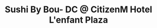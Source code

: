 ---
layout: place
title: "Sushi By Bou- DC @ CitizenM Hotel L'enfant Plaza"
permalink: /district-of-columbia/washington/sushi-by-bou-dc-citizenm-hotel-l-enfant-plaza.html
stateAbbr: DC
stateName: District of Columbia
cityName: Washington
seo:
  name: "Sushi By Bou- DC @ CitizenM Hotel L'enfant Plaza"
  type: Restaurant
  links: https://sushibybou.com/
description: "Located on the roof of the CitizenM Hotel, this trendy spot pairs sushi with sake and cocktails. Looking for sushi in Washington, District of Columbia? Check..."
place_id: ChIJg1vmeHi3t4kR6Do3a7Tq4Tc
photos:
  - name: >-
      places/ChIJg1vmeHi3t4kR6Do3a7Tq4Tc/photos/AUy1YQ1iGlljD-yjgwIVQeyBa8MC_zlxsec3iIJ-Qo3fNEXzYQytEeujfBpxte3fMbpv39u8yZkODhIUWnOhBw5KDmjwjK2JwoeOFV9sv70qOGJp9cOkkbJLZtI0R2vlNEQf8p7UDm6DC9jglg-eIHCXp3rshR6Eu3QNvck6qZRYaBudBJJNHhM8PFrl4jU21nRzATa-frt7HBBgCW2CFa7QMbnGDi40uSGMQ7MONKHuRyY8tF5hw5WjkdRl_TgZv24RiylKPa0_s8Rvit4iyGbRdPGmLpCA8QuzTxVHm3JTBK0ISg
    widthPx: 900
    heightPx: 1600
    authorAttributions:
      - displayName: Sushi By Bou- DC @ CitizenM Hotel L'enfant Plaza
        uri: https://maps.google.com/maps/contrib/114195512420543761229
        photoUri: >-
          https://lh3.googleusercontent.com/a-/ALV-UjVJaOe4rumkl5HrW8vIaITZ7zO7W1WXaJfVGIlQ-ecOelTZ51SC=s100-p-k-no-mo
    flagContentUri: >-
      https://www.google.com/local/imagery/report/?cb_client=maps_api_places.places_api&image_key=!1e10!2sAF1QipM1w06aO4eYFR7uZmqVr4UZF0SCuxej-NDcA9wB&hl=en-US
    googleMapsUri: >-
      https://www.google.com/maps/place//data=!3m4!1e2!3m2!1sAF1QipM1w06aO4eYFR7uZmqVr4UZF0SCuxej-NDcA9wB!2e10!4m2!3m1!1s0x89b7b77878e65b83:0x37e1eab46b373ae8
  - name: >-
      places/ChIJg1vmeHi3t4kR6Do3a7Tq4Tc/photos/AUy1YQ0kG8Z5dquWgukqBVQw1BnSVCcC2iMls7r9Wr6rAOfgQPOxU9paz9Tc05hELkD7jcPre0Zc2Hkc-8AlN6v_zIbGJYNCG544JooOOB4LooEjss8j4gkvUA3GdMZcDdlp0vLs6bBqwxt_LiZiuI7oT9M89cRLgDFRiOAxfTjK4SyXhyWLpFm1N2sZDC08jLOqQLbKYoUMFRPHVk6x5Gp7KNgIpHM0jmu08DDU1SpJ2cSz6wnNLarPx5QpiuEpED_4EcrNqjtxUiKxcVT0Z0jkS3M3jLozeY65SON-4OQCfzb8oA
    widthPx: 1800
    heightPx: 2008
    authorAttributions:
      - displayName: Sushi By Bou- DC @ CitizenM Hotel L'enfant Plaza
        uri: https://maps.google.com/maps/contrib/114195512420543761229
        photoUri: >-
          https://lh3.googleusercontent.com/a-/ALV-UjVJaOe4rumkl5HrW8vIaITZ7zO7W1WXaJfVGIlQ-ecOelTZ51SC=s100-p-k-no-mo
    flagContentUri: >-
      https://www.google.com/local/imagery/report/?cb_client=maps_api_places.places_api&image_key=!1e10!2sAF1QipOMDSzqCLPvF9GK3mTCdXsi1dsfBXFxuI18lxjI&hl=en-US
    googleMapsUri: >-
      https://www.google.com/maps/place//data=!3m4!1e2!3m2!1sAF1QipOMDSzqCLPvF9GK3mTCdXsi1dsfBXFxuI18lxjI!2e10!4m2!3m1!1s0x89b7b77878e65b83:0x37e1eab46b373ae8
  - name: >-
      places/ChIJg1vmeHi3t4kR6Do3a7Tq4Tc/photos/AUy1YQ2wYaYygWT3CqfJkQM6Nq4ukuqI5eM59ANcMfJAZfR8KKbTVV605IfD-_KiRjeHe5EABBPvQeCExrmjqFpvMGarp7RQ29TpZYJn6Kg_BT-HplTXc-lAccTat6dxJcCUi8GYCeG95NZqvkhZWCY8rbByqGI0QmQQckgWnNvS-wIcLR-zQC3I5TI5OkxarklI8DA8-0NM6oSHxhLUbZ2T-eU1X9bo_VJyckKd4CHiOPBkwHl7ELKeYYcCkxQOks8yWqTiiXymO1zsYMDHhB4bI_c_HIMGG-b9rK6YwvoJOCTB481tvsvCgg3KxC0siISe88vE-LT0aCLvj8RP88Bx0EPkPBzjnRhB6c93IYJn2V5TCST4cOm_QaOjKmjvx9gZIBO_8NTUOV5CAm5Y3vDPwzfZE3kI8qiPL2PG8NVLP2yzbKIy
    widthPx: 4032
    heightPx: 2268
    authorAttributions:
      - displayName: AJ Williams
        uri: https://maps.google.com/maps/contrib/105160317404628474315
        photoUri: >-
          https://lh3.googleusercontent.com/a-/ALV-UjWziKBFOvnFsnzu9s4Iodpygq0ha6mtrpR3fPd0OX6y1DsZ3ABF3A=s100-p-k-no-mo
    flagContentUri: >-
      https://www.google.com/local/imagery/report/?cb_client=maps_api_places.places_api&image_key=!1e10!2sCIHM0ogKEICAgICjv_aG4wE&hl=en-US
    googleMapsUri: >-
      https://www.google.com/maps/place//data=!3m4!1e2!3m2!1sCIHM0ogKEICAgICjv_aG4wE!2e10!4m2!3m1!1s0x89b7b77878e65b83:0x37e1eab46b373ae8
  - name: >-
      places/ChIJg1vmeHi3t4kR6Do3a7Tq4Tc/photos/AUy1YQ0uLClo7ovurb_RTkxMeV9P6pBq4Cn1Atzn5jPf_TsK95ZmRaw4ZB8mbE2YRN88XEuID8whHf5vOAL4Y-ssOQNRgl1eGDTCUbNOa-8fIaVER8wSkHTRKviBuskPSLRgbA9ylY0TorlhlY2vm7sa3rRUCF0RsB8LQdgEJ40gLWor4ZlkCJV4XU8kNX8nUOjlSAJh4rv5mFCvK2AHHLLmPZq6MChV1Wd4AqlNDefJVhKgNWLDrB2-GuYd7zqftE-GFssm7dGl3_4Z5hzfIJRlayFrurt_zNoulKhPgAmcJdsZkIvby8peAJ4znIxs8cRcLkhBHQCTJzKyi1r6VdJCDzvRGgt1HGQgotVVnISb8IWJSQMLeCeTUeM9HNb6ybO8z5w7eL0PrcwTpr-eYmveaKUWKj9wSJcMBVPY4mXaR2Y
    widthPx: 4000
    heightPx: 3000
    authorAttributions:
      - displayName: Frank Hong
        uri: https://maps.google.com/maps/contrib/103858828324616775511
        photoUri: >-
          https://lh3.googleusercontent.com/a-/ALV-UjUgLlO5Xs634PCG6euZjTV5pSZQW-OatanKixnLP1hCau-Q5yeV=s100-p-k-no-mo
    flagContentUri: >-
      https://www.google.com/local/imagery/report/?cb_client=maps_api_places.places_api&image_key=!1e10!2sCIHM0ogKEICAgIDH64P7NA&hl=en-US
    googleMapsUri: >-
      https://www.google.com/maps/place//data=!3m4!1e2!3m2!1sCIHM0ogKEICAgIDH64P7NA!2e10!4m2!3m1!1s0x89b7b77878e65b83:0x37e1eab46b373ae8
  - name: >-
      places/ChIJg1vmeHi3t4kR6Do3a7Tq4Tc/photos/AUy1YQ3bZ2i6mkStFRu-v0X9TBLFU0geNV2DHq5B-5QBG25escMV1VFt_ap1m0SmM58Q-5Y-YSQRVEAXWYnz8iOlTuhP3v4dqaVstcQ-QZcdb5bCWELBbP0W_qyPHX0oW7Ayca1_8grU47LiHvsd22GF01T2Yc8UaAU5ZGcJ64c04j6WcWPxWSN_M0F8zbTE40m4Y_JXN4DQK3oxmwxpvbh21v7ZUu7P-1EXaFtBBso9rRNJjEk3HXSJWCz0_i-iV_y08nx_2KQtq3zrKOTsKq0rdDXypto1QG2wOFLV3SM43vXkMQJkLkx2mr8WODCNaOBh_-SV3zm-E12f6ksZkTX0KaQoacMtG_pFmT8ghKZ4FUjTA6TjPgmioryAydvmw3z8_sqwVSWAr2_h38kVgWUaHiXxCBsl_8XZAsM3pA6Pczg
    widthPx: 3600
    heightPx: 4800
    authorAttributions:
      - displayName: Serena Hampton Yates
        uri: https://maps.google.com/maps/contrib/101000618637121662727
        photoUri: >-
          https://lh3.googleusercontent.com/a/ACg8ocLojJnAN0Ow_fZcjHtyyykz26q_i6VASwzdjcGMCMhr5bMQXQ=s100-p-k-no-mo
    flagContentUri: >-
      https://www.google.com/local/imagery/report/?cb_client=maps_api_places.places_api&image_key=!1e10!2sCIHM0ogKEICAgMCwutHNAQ&hl=en-US
    googleMapsUri: >-
      https://www.google.com/maps/place//data=!3m4!1e2!3m2!1sCIHM0ogKEICAgMCwutHNAQ!2e10!4m2!3m1!1s0x89b7b77878e65b83:0x37e1eab46b373ae8
  - name: >-
      places/ChIJg1vmeHi3t4kR6Do3a7Tq4Tc/photos/AUy1YQ3WoOUPSB-ASsos9GHio22_SeOxfFekaNFoXh5sEttJre6ATGpKoafw6kjvk2JtL5msq9yuR2kmkKIKfSsernMsMjFnoBDC_ANdse4GzvOn-aRLynNlaO0h8tD-QEvsuRLvsDmo7K4nzKfjCROqnPOTRaJsUCMZz_WI-hhZkdLL3p_UDAKSqnjrR6Zb6a512mz531w1lLH02PEEtx_1Ahf7_h4rEIhH2QR1_2A2wdGTuJOri70qyL_fpEtlUJQy9IROcdi1emULmXFFxztnPhip1UQQdogCD4FWWDudBVC1EQ
    widthPx: 3000
    heightPx: 1996
    authorAttributions:
      - displayName: Sushi By Bou- DC @ CitizenM Hotel L'enfant Plaza
        uri: https://maps.google.com/maps/contrib/114195512420543761229
        photoUri: >-
          https://lh3.googleusercontent.com/a-/ALV-UjVJaOe4rumkl5HrW8vIaITZ7zO7W1WXaJfVGIlQ-ecOelTZ51SC=s100-p-k-no-mo
    flagContentUri: >-
      https://www.google.com/local/imagery/report/?cb_client=maps_api_places.places_api&image_key=!1e10!2sAF1QipMi9g2_alDm30RYIa2QW1zv13mBflD3ldlia8Xu&hl=en-US
    googleMapsUri: >-
      https://www.google.com/maps/place//data=!3m4!1e2!3m2!1sAF1QipMi9g2_alDm30RYIa2QW1zv13mBflD3ldlia8Xu!2e10!4m2!3m1!1s0x89b7b77878e65b83:0x37e1eab46b373ae8
  - name: >-
      places/ChIJg1vmeHi3t4kR6Do3a7Tq4Tc/photos/AUy1YQ0bXmjWnMEcIgunJjXdTp_RsvvbythSGWYwzbBT_fLUtYagmEPk9SjSRU-f2AF3pUtQB7kLzdYsMHn4d-sspkHJCo9cerQAuLevqDNMBZgZalpdO0dW2txE3-TnjYa7jVpx9IuzCPlTdcHd7AXG0jREjVgZtFeD8TaKgpO0rskW4vfLcxqXls-AhHShgLOtmEWhvhS_joj6clsZJtkU_JIgFppkx_WupPs8mNUwvaG4rpbj--i1DMrVmdeJMMitzpwFBYUog4KkOTZrzSftJ17ruLeQoq4rr6adqTDW3dk0trKxa_Ox6YDASrF4CeBFj6j8rUINY2TX4p-UFI1vaoS0Bg8fxoiQHx4CJmZxlABWgFA03vxROWvt2ktYXq-O1xQ_Mp-b5ScFxY6dqj9XPVUYEVejfReMTRdCG54zPhLZ8N61
    widthPx: 3600
    heightPx: 4800
    authorAttributions:
      - displayName: Jonni Scott
        uri: https://maps.google.com/maps/contrib/110532534367076263464
        photoUri: >-
          https://lh3.googleusercontent.com/a-/ALV-UjVpAgaAcdEEJrtuLqj7Q2k8AM93ab-ramLlF0IySXQbOXnL-x3rLg=s100-p-k-no-mo
    flagContentUri: >-
      https://www.google.com/local/imagery/report/?cb_client=maps_api_places.places_api&image_key=!1e10!2sCIHM0ogKEICAgIDr6PeKmgE&hl=en-US
    googleMapsUri: >-
      https://www.google.com/maps/place//data=!3m4!1e2!3m2!1sCIHM0ogKEICAgIDr6PeKmgE!2e10!4m2!3m1!1s0x89b7b77878e65b83:0x37e1eab46b373ae8
  - name: >-
      places/ChIJg1vmeHi3t4kR6Do3a7Tq4Tc/photos/AUy1YQ0cNTzJ1isAtSU4IeScKqWtNHx88gcifm41DaMArlkc36Fn2dxl3p4xkUMQYuj8wt7tQszY1_ckCzlmdxpvgcQFVwI7dTGdyXySEsx-WrPym6n4r7L-IdBQjPuwfseh6WGAJG0PU-itv3q1yxHlbEkC1jRFb7XDJuInmPc69_yDOeD443qOhX0O7T4N2txNhZLudvKZghqcNWaqwwfQuz8ZYZraqxM6OrLxSELlHZwhSTqlZG_5Hws5VbDqH5k11Wx_sn3kkY8cNJjy2ONOxWHL75ER9yCX9uVjlfZkMBs1CNDILfOwKmrZhIP4z4_PVBz_xFfwGJGzMXFbWXJURh2EH5hyaNOuWmYA-AaDclNn_IJIoXamc964YHAjdmeAs7WmmnklPHkgWiAuD0xxo6zfxY4ON9y9lfcy6y_9FoQ
    widthPx: 3000
    heightPx: 4000
    authorAttributions:
      - displayName: D
        uri: https://maps.google.com/maps/contrib/103743976792011561604
        photoUri: >-
          https://lh3.googleusercontent.com/a/ACg8ocJMYEoMPhdAphzkdpTQkzQreRRL3N-6bykOM1oxajLE24P4tg=s100-p-k-no-mo
    flagContentUri: >-
      https://www.google.com/local/imagery/report/?cb_client=maps_api_places.places_api&image_key=!1e10!2sCIHM0ogKEICAgIDnv9aADA&hl=en-US
    googleMapsUri: >-
      https://www.google.com/maps/place//data=!3m4!1e2!3m2!1sCIHM0ogKEICAgIDnv9aADA!2e10!4m2!3m1!1s0x89b7b77878e65b83:0x37e1eab46b373ae8
  - name: >-
      places/ChIJg1vmeHi3t4kR6Do3a7Tq4Tc/photos/AUy1YQ3JfSGvLTjHnRe7E8Zbyft_HWBCVDvDOMv5ETPlgjO_JCJ7PkCLItN3vndr4Cc1pAUQILuu4ot3KHMEn7WQKhDm66YsVZK_Fz1i0n06QuJX951gLcHW4YKEKRudEi3jAUsFTNd4-C1FeSeUOiFvoWzMKSI3fWoVWSL5P2E8Ebgyhdg-p77H3ZfVVBnM5rRFuq3LjdzVVtH97Q1LwQq5ShnMzCD76DAIRNb82UWZTn7vYMfsAnX9v7MNDevzyNFpPCBQntRBCV9fRxwQKXNYec9Og_11iw_8zUkj62AYJaaIuYnZjhVYNddoi2-ri-OpMUJLaPT22rufzxfnP0X1wA0q23UukyX7WRmteNiilrLtkLvLczyU2gvRLc4PNn5cnoeQQqddMzxeYgMjekrLXPcZkbE7QYZuACJKIlT5-zJxYw
    widthPx: 829
    heightPx: 920
    authorAttributions:
      - displayName: PD Nguyen
        uri: https://maps.google.com/maps/contrib/107884468926255203275
        photoUri: >-
          https://lh3.googleusercontent.com/a/ACg8ocJIn9w9kJfxlfHbeF_44CFAQLCcHD_8y2mmR_7UPoUK_LGrcA=s100-p-k-no-mo
    flagContentUri: >-
      https://www.google.com/local/imagery/report/?cb_client=maps_api_places.places_api&image_key=!1e10!2sCIHM0ogKEICAgICTuKXcQQ&hl=en-US
    googleMapsUri: >-
      https://www.google.com/maps/place//data=!3m4!1e2!3m2!1sCIHM0ogKEICAgICTuKXcQQ!2e10!4m2!3m1!1s0x89b7b77878e65b83:0x37e1eab46b373ae8
  - name: >-
      places/ChIJg1vmeHi3t4kR6Do3a7Tq4Tc/photos/AUy1YQ23T9pRtEMmIddBKptKc0xFU26I_9WNmGtM3u-sFXpdSs72vzISrEReAJoo4tGccKIX3YFfejA2U6EIQ35Fi4WAEu-iru6L4I4JQ9WvfiaAd8olVOm1nSpvsoi39q7DubWCRruFIbCDiK9wbDG1sCuSf-vqXl6kA6zpaGsKtZ6dkFfH0r-bMlYhuBi7Yea52ci_Ew1UOLjWEU6EMvS8r2r9fVBqxtZDeQrNIh9SuKX1RLayZMC-EVP2QcGrRdeD2ldMLgKy90-OBDkVQBYrwM4kELlTM95uEe6ncXww5FETX6q-6bCJa5vPxYsSCr73E0UHxJtSEVhliImCAtb071DE82Am5fNHCWNIa9goWBwq1zhGvkT6lVO4Tdq2C02xcKyp1DA5-wEKwIaz_zBa1ajQs1zTvZ1WGfORgiQvSZYQrwc
    widthPx: 4800
    heightPx: 3600
    authorAttributions:
      - displayName: Raven M
        uri: https://maps.google.com/maps/contrib/117968487946356392283
        photoUri: >-
          https://lh3.googleusercontent.com/a-/ALV-UjWVo3w8rVvkeOlRkB0iHnZmXw05TYhHhh5oF1C3_3QjKyYbXA7t=s100-p-k-no-mo
    flagContentUri: >-
      https://www.google.com/local/imagery/report/?cb_client=maps_api_places.places_api&image_key=!1e10!2sCIHM0ogKEICAgIDrs73usgE&hl=en-US
    googleMapsUri: >-
      https://www.google.com/maps/place//data=!3m4!1e2!3m2!1sCIHM0ogKEICAgIDrs73usgE!2e10!4m2!3m1!1s0x89b7b77878e65b83:0x37e1eab46b373ae8
address: 550 School St SW ROOFTOP, Washington, DC 20024, USA
street: 550 School St SW ROOFTOP
city: Washington
state: DC
zip: '20024'
country: USA
neighborhood: Southwest Washington
latitude: '38.883739'
longitude: '-77.019488'
accessibility_options:
  wheelchairAccessibleEntrance: true
  wheelchairAccessibleSeating: true
business_status: OPERATIONAL
name: Sushi By Bou- DC @ CitizenM Hotel L'enfant Plaza
google_maps_links:
  directionsUri: >-
    https://www.google.com/maps/dir//''/data=!4m7!4m6!1m1!4e2!1m2!1m1!1s0x89b7b77878e65b83:0x37e1eab46b373ae8!3e0
  placeUri: https://maps.google.com/?cid=4026757602459728616
  writeAReviewUri: >-
    https://www.google.com/maps/place//data=!4m3!3m2!1s0x89b7b77878e65b83:0x37e1eab46b373ae8!12e1
  reviewsUri: >-
    https://www.google.com/maps/place//data=!4m4!3m3!1s0x89b7b77878e65b83:0x37e1eab46b373ae8!9m1!1b1
  photosUri: >-
    https://www.google.com/maps/place//data=!4m3!3m2!1s0x89b7b77878e65b83:0x37e1eab46b373ae8!10e5
primary_type: Sushi Restaurant
opening_hours:
  regular: null
  current: null
secondary_opening_hours:
  regular:
    weekdayDescriptions: null
    type: null
  current:
    weekdayDescriptions: null
    type: null
phone: (888) 670-5996
price_level: null
price_range: $100 &mdash; & up
rating: '4.6'
rating_count: 0
website: https://sushibybou.com/
reviews:
  - ChZDSUhNMG9nS0VJQ0FnTUNBbTdlc2R3EAE
  - ChdDSUhNMG9nS0VJQ0FnSURfbFA2MzdnRRAB
  - ChdDSUhNMG9nS0VJQ0FnTUNRcnMyeW9BRRAB
  - ChdDSUhNMG9nS0VJQ0FnTURnb01lTTR3RRAB
  - ChZDSUhNMG9nS0VJQ0FnSURYOF9fcEdREAE
parking_options:
  freeStreetParking: true
  paidStreetParking: true
payment_options:
  acceptsCreditCards: true
  acceptsDebitCards: true
allow_dogs: null
curbside_pickup: false
delivery: false
dine_in: true
good_for_children: false
good_for_groups: null
good_for_sports: false
live_music: false
menu_for_children: false
outdoor_seating: true
reservable: true
restroom: true
serves_beer: true
serves_breakfast: null
serves_brunch: null
serves_cocktails: true
serves_coffee: null
serves_dinner: true
serves_dessert: true
serves_lunch: null
serves_vegetarian_food: null
serves_wine: true
takeout: false
summary: >-
  Located on the roof of the CitizenM Hotel, this trendy spot pairs sushi with
  sake and cocktails.

---